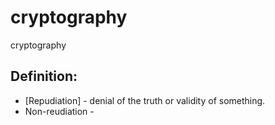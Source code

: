 # cryptography
cryptography

## Definition:

* [Repudiation]  - denial of the truth or validity of something.
* Non-reudiation - 